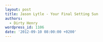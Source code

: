 ```yaml
---
layout: post
title: Jason Lytle - Your Final Setting Sun
authors:
  - Dirty Henry
wordpress_id: 1106
date: '2012-09-10 08:00:00 +0200'
---
```

<script src="http://player.ooyala.com/player.js?deepLinkEmbedCode=J4eXFzNTqNUBnZofkLhFWseHvDbcDq7Y&height=343&embedCode=J4eXFzNTqNUBnZofkLhFWseHvDbcDq7Y&video_pcode=0yM2U60KQrAwuh8NdPRT3oFbLqgw&width=608"></script>
